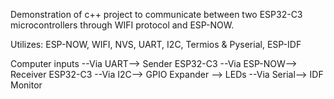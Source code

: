 Demonstration of c++ project to communicate between two ESP32-C3 microcontrollers through WIFI protocol and ESP-NOW.

Utilizes: ESP-NOW, WIFI, NVS, UART, I2C, Termios & Pyserial, ESP-IDF

Computer inputs --Via UART--> Sender ESP32-C3 --Via ESP-NOW--> Receiver ESP32-C3 --Via I2C--> GPIO Expander --> LEDs
                                                                                 --Via Serial--> IDF Monitor